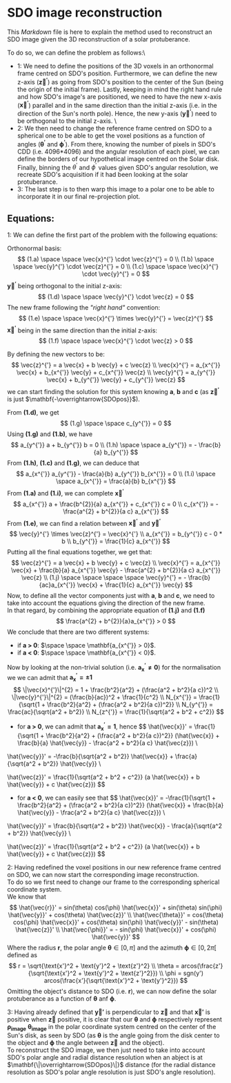 # SDO image reconstruction

This *Markdown* file is here to explain the method used to reconstruct an SDO image given the 3D reconstruction of a solar protuberance. 

To do so, we can define the problem as follows:\
 - 1: We need to define the positions of the 3D voxels in an orthonormal frame centred on SDO's position. Furthermore, we can define the new z-axis ($\mathbf{\vec{z}^{'}}$) as going from 
SDO's position to the center of the Sun (being the origin of the initial frame). Lastly, keeping in mind the right hand rule and how SDO's image's are positioned, we need
to have the new x-axis ($\mathbf{\vec{x}^{'}}$) parallel and in the same direction than the initial z-axis (i.e. in the direction of the Sun's north pole). Hence, the new y-axis ($\mathbf{\vec{y}^{'}}$) need to be orthogonal to the initial z-axis. \
 - 2: We then need to change the reference frame centred on SDO to a spherical one to be able to get the voxel positions as a function of angles ($\mathbf{\theta^{'}}$ and $\mathbf{\phi^{'}}$). From there, knowing the number of pixels in SDO's CDD (i.e. 4096*4096) and the angular resolution of each pixel, we can define the borders of our hypothetical image
centred on the Solar disk. Finally, binning the $\theta^{'}$ and $\phi^{'}$ values given SDO's angular resolution, we recreate SDO's acquisition if it had been looking at the solar protuberance. 
 - 3: The last step is to then warp this image to a polar one to be able to incorporate it in our final re-projection plot.


## Equations:

1: We can define the first part of the problem with the following equations:

Orthonormal basis:
$$
(1.a) \space \space \vec{x}^{'} \cdot \vec{z}^{'} = 0 \\
(1.b) \space \space \vec{y}^{'} \cdot \vec{z}^{'} = 0 \\
(1.c) \space \space \vec{x}^{'} \cdot \vec{y}^{'} = 0
$$
$\mathbf{\vec{y}^{'}}$ being orthogonal to the initial z-axis:
$$
(1.d) \space \space \vec{y}^{'} \cdot \vec{z} = 0
$$
The new frame following the *"right hand"* convention:
$$
(1.e) \space \space \vec{x}^{'} \times \vec{y}^{'} = \vec{z}^{'}
$$
$\mathbf{\vec{x}^{'}}$ being in the same direction than the initial z-axis:
$$
(1.f) \space \space \vec{x}^{'} \cdot \vec{z} > 0
$$

By defining the new vectors to be: 
$$
\vec{z}^{'} = a \vec{x} + b \vec{y} + c \vec{z} \\ 
\vec{x}^{'} = a_{x^{'}} \vec{x} + b_{x^{'}} \vec{y} + c_{x^{'}} \vec{z} \\
\vec{y}^{'} = a_{y^{'}} \vec{x} + b_{y^{'}} \vec{y} + c_{y^{'}} \vec{z}
$$
we can start finding the solution for this system knowing **a**, **b** and **c** (as $\mathbf{\vec{z}^{'}}$ is just $\mathbf{-\overrightarrow{SDOpos}}$).

From **(1.d)**, we get
$$
(1.g) \space \space c_{y^{'}} = 0
$$
Using **(1.g)** and **(1.b)**, we have
$$
a_{y^{'}} a + b_{y^{'}} b = 0 \\ 
(1.h) \space \space a_{y^{'}} = - \frac{b}{a} b_{y^{'}}
$$
From **(1.h)**, **(1.c)** and **(1.g)**, we can deduce that
$$
a_{x^{'}} a_{y^{'}} - \frac{a}{b} a_{y^{'}} b_{x^{'}} = 0 \\
(1.i) \space \space a_{x^{'}} = \frac{a}{b} b_{x^{'}}
$$
From **(1.a)** and **(1.i)**, we can complete $\mathbf{\vec{x}^{'}}$
$$
a_{x^{'}} a + \frac{b^{2}}{a} a_{x^{'}} + c_{x^{'}} c = 0 \\
c_{x^{'}} = - \frac{a^{2} + b^{2}}{a c} a_{x^{'}}
$$
From **(1.e)**, we can find a relation between $\mathbf{\vec{x}^{'}}$ and $\mathbf{\vec{y}^{'}}$
$$
\vec{y}^{'} \times \vec{z}^{'} = \vec{x}^{'} \\
a_{x^{'}} = b_{y^{'}} c - 0 * b \\
b_{y^{'}} = \frac{1}{c} a_{x^{'}} 
$$
Putting all the final equations together, we get that:
$$
\vec{z}^{'} = a \vec{x} + b \vec{y} + c \vec{z} \\
\vec{x}^{'} = a_{x^{'}} \vec{x} + \frac{b}{a} a_{x^{'}} \vec{y} - \frac{a^{2} + b^{2}}{a c} a_{x^{'}} \vec{z} \\
(1.j) \space \space \space \space \vec{y}^{'} = - \frac{b}{ac}a_{x^{'}} \vec{x} + \frac{1}{c} a_{x^{'}} \vec{y}
$$
Now, to define all the vector components just with **a**, **b** and **c**, we need to take into account the equations giving the direction of the new frame. \
In that regard, by combining the appropriate equation of **(1.j)** and **(1.f)**
$$
\frac{a^{2} + b^{2}}{a}a_{x^{'}} > 0
$$
We conclude that there are two different systems:
 - if **a > 0**: $\space \space \mathbf{a_{x^{'}} > 0}$.
 - if **a < 0**: $\space \space \mathbf{a_{x^{'}} < 0}$.

Now by looking at the non-trivial solution (i.e. $\mathbf{a_x^{'} \neq 0}$) for the normalisation we we can admit that $\mathbf{a_x^{'} = \pm 1}$
$$
\|\vec{x}^{'}\|^{2} = 1 + \frac{b^2}{a^2} + (\frac{a^2 + b^2}{a c})^2 \\
\|\vec{y}^{'}\|^{2} = (\frac{b}{ac})^2 + \frac{1}{c^2} \\
N_{x^{'}} = \frac{1}{\sqrt{1 + \frac{b^2}{a^2} + (\frac{a^2 + b^2}{a c})^2}} \\
N_{y^{'}} = \frac{ac}{\sqrt{a^2 + b^2}} \\
N_{z^{'}} = \frac{1}{\sqrt{a^2 + b^2 + c^2}}
$$

 - for **a > 0**, we can admit that $\mathbf{a_x^{'} = 1}$, hence
$$
\hat{\vec{x}}' = \frac{1}{\sqrt{1 + \frac{b^2}{a^2} + (\frac{a^2 + b^2}{a c})^2}} (\hat{\vec{x}} + \frac{b}{a} \hat{\vec{y}} - \frac{a^2 + b^2}{a c} \hat{\vec{z}}) \\

\hat{\vec{y}}' = -\frac{b}{\sqrt{a^2 + b^2}} \hat{\vec{x}} + \frac{a}{\sqrt{a^2 + b^2}} \hat{\vec{y}} \\

\hat{\vec{z}}' = \frac{1}{\sqrt{a^2 + b^2 + c^2}} (a \hat{\vec{x}} + b \hat{\vec{y}} + c \hat{\vec{z}})
$$
 - for **a < 0**, we can easily see that
$$
\hat{\vec{x}}' = -\frac{1}{\sqrt{1 + \frac{b^2}{a^2} + (\frac{a^2 + b^2}{a c})^2}} (\hat{\vec{x}} + \frac{b}{a} \hat{\vec{y}} - \frac{a^2 + b^2}{a c} \hat{\vec{z}}) \\

\hat{\vec{y}}' = \frac{b}{\sqrt{a^2 + b^2}} \hat{\vec{x}} - \frac{a}{\sqrt{a^2 + b^2}} \hat{\vec{y}} \\

\hat{\vec{z}}' = \frac{1}{\sqrt{a^2 + b^2 + c^2}} (a \hat{\vec{x}} + b \hat{\vec{y}} + c \hat{\vec{z}})
$$

2: Having redefined the voxel positions in our new reference frame centred on SDO, we can now start the corresponding image reconstruction. \
To do so we first need to change our frame to the corresponding spherical coordinate system. \
We know that
$$
\hat{\vec{r}}' = sin(\theta) cos(\phi) \hat{\vec{x}}' + sin(\theta) sin(\phi) \hat{\vec{y}}' + cos(\theta) \hat{\vec{z}}' \\
\hat{\vec{\theta}}' = cos(\theta) cos(\phi) \hat{\vec{x}}' + cos(\theta) sin(\phi) \hat{\vec{y}}' - sin(\theta) \hat{\vec{z}}' \\
\hat{\vec{\phi}}' = - sin(\phi) \hat{\vec{x}}' + cos(\phi) \hat{\vec{y}}'
$$
Where the radius $\mathbf{r}$, the polar angle $\mathbf{\theta} \in [0, \pi]$ and the azimuth $\mathbf{\phi} \in [0, 2\pi[$ defined as 
$$
r = \sqrt{\text{x'}^2 + \text{y'}^2 + \text{z'}^2} \\
\theta = arcos(\frac{z'}{\sqrt{\text{x'}^2 + \text{y'}^2 + \text{z'}^2}}) \\
\phi = sgn(y') arcos(\frac{x'}{\sqrt{\text{x'}^2 + \text{y'}^2}})
$$
Omitting the object's distance to SDO (i.e. **r**), we can now define the solar protuberance as a function of $\mathbf{\theta}$ anf $\mathbf{\phi}$.

3: Having already defined that $\mathbf{\vec{y}'}$ is perpendicular to $\mathbf{\vec{z}}$ and that $\mathbf{\vec{x}'}$ is positive when $\mathbf{\vec{z}}$ positive, it is clear that our $\mathbf{\theta}$ and $\mathbf{\phi}$ respectively represent $\mathbf{\rho_{image}}$ $\mathbf{\theta_{image}}$ in the polar coordinate system centred on the center of the Sun's disk, as seen by SDO (as $\mathbf{\theta}$ is the angle going from the disk center to the object and $\mathbf{\phi}$ the angle between $\mathbf{\vec{z}}$ and the object). \
To reconstruct the SDO image, we then just need to take into account SDO's polar angle and radial distance resolution when an abject is at $\mathbf{\|\overrightarrow{SDOpos}\|}$ distance (for the radial distance resolution as SDO's polar angle resolution is just SDO's angle resolution).